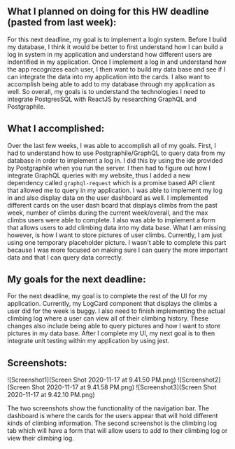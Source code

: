 ## What I planned on doing for this HW deadline (pasted from last week): 
For this next deadline, my goal is to implement a login system. Before I build my database, I think it would be better to first understand how I can build a log in system in my application and understand how different users are indentified in my application. Once I implement a log in and understand how the app recognizes each user, I then want to build my data base and see if I can integrate the data into my application into the cards. I also want to accomplish being able to add to my database through my application as well. So overall, my goals is to understand the technologies I need to integrate PostgresSQL with ReactJS by researching GraphQL and Postgraphile. 

## What I accomplished: 
Over the last few weeks, I was able to accomplish all of my goals. First, I had to understand how to use Postgraphile/GraphQL to query data from my database in order to implement a log in. I did this by using the ide provided by Postgraphile when you run the server. I then had to figure out how I integrate GraphQL queries with my website, thus I added a new dependency called `graphql-request` which is a promise based API client that allowed me to query in my application. I was able to implement my log in and also display data on the user dashboard as well. I implemented different cards on the user dash board that displays climbs from the past week, number of climbs during the current week/overall, and the max climbs users were able to complete. I also was able to implement a form that allows users to add climbing data into my data base. What I am missing however, is how I want to store pictures of user climbs. Currently, I am just using one temporary placeholder picture. I wasn't able to complete this part because I was more focused on making sure I can query the more important data and that I can query data correctly. 

## My goals for the next deadline: 
For the next deadline, my goal is to complete the rest of the UI for my application. Currently, my LogCard component that displays the climbs a user did for the week is buggy. I also need to finish implementing the actual climbing log where a user can view all of their climbing history. These changes also include being able to query pictures and how I want to store pictures in my data base. After I complete my UI, my next goal is to then integrate unit testing within my application by using jest. 

## Screenshots: 
![Screenshot1](Screen Shot 2020-11-17 at 9.41.50 PM.png)
![Screenshot2](Screen Shot 2020-11-17 at 9.41.58 PM.png)
![Screenshot3](Screen Shot 2020-11-17 at 9.42.10 PM.png)

The two screenshots show the functionality of the navigation bar. The dashboard is where the cards for the users appear that will hold different kinds of climbing information. The second screenshot is the climbing log tab which will have a form that will allow users to add to their climbing log or view their climbing log. 
